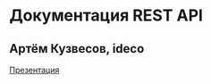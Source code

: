 # Документация REST API
## Артём Кузвесов, ideco

[Презентация](https://rawgit.com/ArtKuz/presentation-ideco-swagger/frontdays/)

